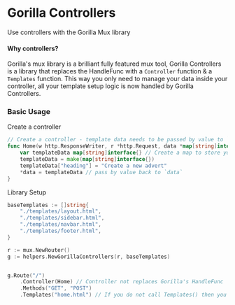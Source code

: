 # Gorilla Controllers
Use controllers with the Gorilla Mux library

#### Why controllers?
Gorilla's mux library is a brilliant fully featured mux tool, Gorilla Controllers is a library that replaces the HandleFunc
with a `Controller` function & a `Templates` function. This way you only need to manage your data inside your controller, 
all your template setup logic is now handled by Gorilla Controllers.

### Basic Usage


Create a controller
```go
// Create a controller - template data needs to be passed by value to `data *map[string]interface{}`
func Home(w http.ResponseWriter, r *http.Request, data *map[string]interface{}) {
    var templateData map[string]interface{} // Create a map to store your template data 
    templateData = make(map[string]interface{})
    templateData["heading"] = "Create a new advert"
    *data = templateData // pass by value back to `data`
}
```
Library Setup
```go
baseTemplates := []string{
    "./templates/layout.html",
    "./templates/sidebar.html",
    "./templates/navbar.html",
    "./templates/footer.html",
}

r := mux.NewRouter()
g := helpers.NewGorillaControllers(r, baseTemplates)


g.Route("/")
    .Controller(Home) // Controller not replaces Gorilla's HandleFunc
    .Methods("GET", "POST")
    .Templates("home.html") // If you do not call Templates() then you must call Init() instead

```